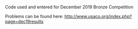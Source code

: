Code used and entered for December 2019 Bronze Competition

Problems can be found here: http://www.usaco.org/index.php?page=dec19results
